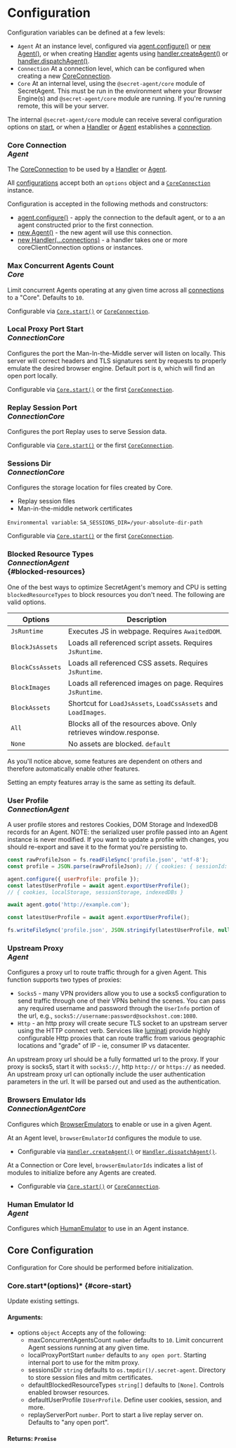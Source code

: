 # Configuration

Configuration variables can be defined at a few levels:

- `Agent` At an instance level, configured via [agent.configure()](../basic-interfaces/agent#configure) or [new Agent()](../basic-interfaces/agent#constructor), or when creating [Handler](../basic-interfaces/handler) agents using [handler.createAgent()](../basic-interfaces/handler#create-agent) or [handler.dispatchAgent()](../basic-interfaces/handler#dispatch-agent).
- `Connection` At a connection level, which can be configured when creating a new [CoreConnection](../advanced/core-connection#configuration).
- `Core` At an internal level, using the `@secret-agent/core` module of SecretAgent. This must be run in the environment where your Browser Engine(s) and `@secret-agent/core` module are running. If you're running remote, this will be your server.

The internal `@secret-agent/core` module can receive several configuration options on [start](#core-start), or when a [Handler](../basic-interfaces/handler) or [Agent](../basic-interfaces/agent) establishes a [connection](../advanced/core-connection).

### Core Connection <div class="specs"><i>Agent</i></div>

The [CoreConnection](../advanced/core-connection) to be used by a [Handler](../basic-interfaces/handler) or [Agent](../basic-interfaces/agent).

All [configurations](../advanced/core-connection#configurations) accept both an `options` object and a [`CoreConnection`](../advanced/core-connection) instance.

Configuration is accepted in the following methods and constructors:

- [agent.configure()](../basic-interfaces/agent#configure) - apply the connection to the default agent, or to a an agent constructed prior to the first connection.
- [new Agent()](../basic-interfaces/agent#constructor) - the new agent will use this connection.
- [new Handler(...connections)](../basic-interfaces/handler#constructor) - a handler takes one or more coreClientConnection options or instances.

### Max Concurrent Agents Count <div class="specs"><i>Core</i></div>

Limit concurrent Agents operating at any given time across all [connections](../advanced/core-connection) to a "Core". Defaults to `10`.

Configurable via [`Core.start()`](#core-start) or [`CoreConnection`](../advanced/core-connection#configuration).

### Local Proxy Port Start <div class="specs"><i>Connection</i><i>Core</i></div>

Configures the port the Man-In-the-Middle server will listen on locally. This server will correct headers and TLS signatures sent by requests to properly emulate the desired browser engine. Default port is `0`, which will find an open port locally.

Configurable via [`Core.start()`](#core-start) or the first [`CoreConnection`](../advanced/core-connection#configuration).

### Replay Session Port <div class="specs"><i>Connection</i><i>Core</i></div>

Configures the port Replay uses to serve Session data.

Configurable via [`Core.start()`](#core-start) or the first [`CoreConnection`](../advanced/core-connection#configuration).

### Sessions Dir <div class="specs"><i>Connection</i><i>Core</i></div>

Configures the storage location for files created by Core.

- Replay session files
- Man-in-the-middle network certificates

`Environmental variable`: `SA_SESSIONS_DIR=/your-absolute-dir-path`

Configurable via [`Core.start()`](#core-start) or the first [`CoreConnection`](../advanced/core-connection).

### Blocked Resource Types <div class="specs"><i>Connection</i><i>Agent</i></div> {#blocked-resources}

One of the best ways to optimize SecretAgent's memory and CPU is setting `blockedResourceTypes` to block resources you don't need. The following are valid options.

<p class="show-table-header show-bottom-border minimal-row-height"></p>

| Options          | Description                                                        |
| ---------------- | ------------------------------------------------------------------ |
| `JsRuntime`      | Executes JS in webpage. Requires `AwaitedDOM`.                     |
| `BlockJsAssets`  | Loads all referenced script assets. Requires `JsRuntime`.          |
| `BlockCssAssets` | Loads all referenced CSS assets. Requires `JsRuntime`.             |
| `BlockImages`    | Loads all referenced images on page. Requires `JsRuntime`.         |
| `BlockAssets`    | Shortcut for `LoadJsAssets`, `LoadCssAssets` and `LoadImages`.     |
| `All`            | Blocks all of the resources above. Only retrieves window.response. |
| `None`           | No assets are blocked. `default`                                   |

As you'll notice above, some features are dependent on others and therefore automatically enable other features.

Setting an empty features array is the same as setting its default.

### User Profile <div class="specs"><i>Connection</i><i>Agent</i></div>

A user profile stores and restores Cookies, DOM Storage and IndexedDB records for an Agent. NOTE: the serialized user profile passed into an Agent instance is never modified. If you want to update a profile with changes, you should re-export and save it to the format you're persisting to.

```js
const rawProfileJson = fs.readFileSync('profile.json', 'utf-8');
const profile = JSON.parse(rawProfileJson); // { cookies: { sessionId: 'test' }}

agent.configure({ userProfile: profile });
const latestUserProfile = await agent.exportUserProfile();
// { cookies, localStorage, sessionStorage, indexedDBs }

await agent.goto('http://example.com');

const latestUserProfile = await agent.exportUserProfile();

fs.writeFileSync('profile.json', JSON.stringify(latestUserProfile, null, 2));
```

### Upstream Proxy <div class="specs"><i>Agent</i></div>

Configures a proxy url to route traffic through for a given Agent. This function supports two types of proxies:

- `Socks5` - many VPN providers allow you to use a socks5 configuration to send traffic through one of their VPNs behind the scenes. You can pass any required username and password through the `UserInfo` portion of the url, e.g., `socks5://username:password@sockshost.com:1080`.
- `Http` - an http proxy will create secure TLS socket to an upstream server using the HTTP connect verb. Services like [luminati](https://luminati.io) provide highly configurable Http proxies that can route traffic from various geographic locations and "grade" of IP - ie, consumer IP vs datacenter.

An upstream proxy url should be a fully formatted url to the proxy. If your proxy is socks5, start it with `socks5://`, http `http://` or `https://` as needed. An upstream proxy url can optionally include the user authentication parameters in the url. It will be parsed out and used as the authentication.

### Browsers Emulator Ids <div class="specs"><i>Connection</i><i>Agent</i><i>Core</i></div>

Configures which [BrowserEmulators](../advanced/browser-emulators) to enable or use in a given Agent.

At an Agent level, `browserEmulatorId` configures the module to use.

- Configurable via [`Handler.createAgent()`](../basic-interfaces/handler#create-agent) or [`Handler.dispatchAgent()`](../basic-interfaces/handler#dispatch-agent).

At a Connection or Core level, `browserEmulatorIds` indicates a list of modules to initialize before any Agents are created.

- Configurable via [`Core.start()`](#core-start) or [`CoreConnection`](../advanced/core-connection).

### Human Emulator Id <div class="specs"><i>Agent</i></div>

Configures which [HumanEmulator](../advanced/human-emulators) to use in an Agent instance.

## Core Configuration

Configuration for Core should be performed before initialization.

### Core.start*(options)* {#core-start}

Update existing settings.

#### **Arguments**:

- options `object` Accepts any of the following:
  - maxConcurrentAgentsCount `number` defaults to `10`. Limit concurrent Agent sessions running at any given time.
  - localProxyPortStart `number` defaults to `any open port`. Starting internal port to use for the mitm proxy.
  - sessionsDir `string` defaults to `os.tmpdir()/.secret-agent`. Directory to store session files and mitm certificates.
  - defaultBlockedResourceTypes `string[]` defaults to `[None]`. Controls enabled browser resources.
  - defaultUserProfile `IUserProfile`. Define user cookies, session, and more.
  - replayServerPort `number`. Port to start a live replay server on. Defaults to "any open port".

#### **Returns**: `Promise`
